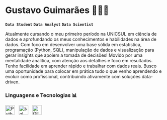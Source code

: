 # Gustavo Guimarães 👨🏻‍💻

**`Data Student`** **`Data Analyst`** **`Data Scientist`**

Atualmente cursando o meu primeiro período na UNICSUL em ciência de dados e aprofundando os meus conhecimentos e habilidades na área de dados. Com foco em desenvolver uma base sólida em estatística, programação (Python, SQL), manipulação de dados e visualização para gerar insights que apoiem a tomada de decisões!
Movido por uma mentalidade analítica, com atenção aos detalhes e foco em resultados. Tenho facilidade em aprender rápido e trabalhar com dados reais. Busco uma oportunidade para colocar em prática tudo o que venho aprendendo e evoluir como profissional, contribuindo ativamente com soluções data-driven.

### Linguagens e Tecnologias 📊
<img 
    align="left" 
    alt="Python" 
    title="Python"
    width="30px" 
    style="padding-right: 10px;" 
    src="https://cdn.jsdelivr.net/gh/devicons/devicon@latest/icons/python/python-original.svg" 
/>
<img
    align="left" 
    alt="sql" 
    title="sql"
    width="30px" 
    style="padding-right: 10px;" 
    src="https://cdn.jsdelivr.net/gh/devicons/devicon@latest/icons/azuresqldatabase/azuresqldatabase-original.svg"
/>
<img 
    align="left" 
    alt="Git" 
    title="Git"
    width="30px" 
    style="padding-right: 10px;" 
    src="https://cdn.jsdelivr.net/gh/devicons/devicon@latest/icons/git/git-original.svg" 
/>
